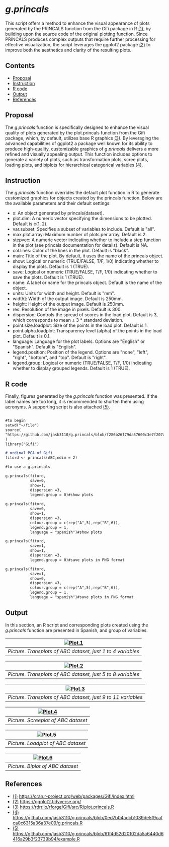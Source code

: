 # $g.princals$

This script offers a method to enhance the visual appearance of plots generated by the PRINCALS function from the Gifi package in R [(1)](#references), by building upon the source code of the original plotting function.
Since PRINCALS produces complex outputs that require further processing for effective visualization, the script leverages the ggplot2 package [(2)](#references) to improve both the aesthetics and clarity of the resulting plots.

## Contents
- [Proposal](#proposal)
- [Instruction](#instruction)
- [R code](#r-code)
- [Output](#output)
- [References](#references)

## Proposal 

The $g.princals$ function is specifically designed to enhance the visual quality of plots generated by the plot.princals function from the Gifi package, which, by default, utilizes base R graphics [(3)](#references).
By leveraging the advanced capabilities of ggplot2 a package well known for its ability to produce high-quality, customizable graphics of $g.princals$ delivers a more refined and visually appealing output.
This function includes options to generate a variety of plots, such as transformation plots, scree plots, loading plots, and biplots for hierarchical categorical variables [(4)](#references).

## Instruction

The $g.princals$ function overrides the default plot function in R to generate customized graphics for objects created by the princals function. Below are the available parameters and their default settings:

- x: An object generated by princals(dataset).
- plot.dim: A numeric vector specifying the dimensions to be plotted. Default is c(1, 2).
- var.subset: Specifies a subset of variables to include. Default is "all".
- max.plot.array: Maximum number of plots per array. Default is 2.
- stepvec: A numeric vector indicating whether to include a step function in the plot (see princals documentation for details). Default is NA.
- col.lines: Color of the lines in the plot. Default is "black".
- main: Title of the plot. By default, it uses the name of the princals object.
- show: Logical or numeric (TRUE/FALSE, T/F, 1/0) indicating whether to display the plots. Default is 1 (TRUE).
- save: Logical or numeric (TRUE/FALSE, T/F, 1/0) indicating whether to save the plots. Default is 1 (TRUE).
- name: A label or name for the princals object. Default is the name of the object.
- units: Units for width and height. Default is "mm".
- width]: Width of the output image. Default is 250mm.
- height: Height of the output image. Default is 250mm.
- res: Resolution of the image in pixels. Default is 300.
- dispersion: Controls the spread of scores in the load plot. Default is 3, which corresponds to mean ± 3 * standard deviation.
- point.size.loadplot: Size of the points in the load plot. Default is 1.
- point.alpha.loadplot: Transparency level (alpha) of the points in the load plot. Default is 0.1.
- language: Language for the plot labels. Options are "English" or "Spanish". Default is "English".
- legend.position: Position of the legend. Options are "none", "left", "right", "bottom", and "top". Default is "right".
- legend.group: Logical or numeric (TRUE/FALSE, T/F, 1/0) indicating whether to display grouped legends. Default is 1 (TRUE).

## R code

Finally, figures generated by the $g.princals$ function was presented. If the label names are too long, it is recommended to shorten them using acronyms. A supporting script is also attached [(5)](#references).

```markdown

#to begin
setwd("~/file")
source(
"https://github.com/jasb3110/g.princals/blob/f286b26f79da57600c3e7f207a6f653f24028a76/g.princals.R"
)
library("Gifi")

# ordinal PCA of Gifi
fitord <- princals(ABC,ndim = 2)

#to use a g.princals

g.princals(fitord,
           save=0,
           show=1,
           dispersion =3,
           legend.group = 0)#show plots
                  
g.princals(fitord,
           save=0,
           show=1,
           dispersion =3,
           colour.group = c(rep("A",5),rep("B",6)),
           legend.group = 1,
           language = "spanish")#show plots

g.princals(fitord,
           save=1,
           show=1,
           dispersion =3,
           legend.group = 0)#save plots in PNG format

g.princals(fitord,
           save=1,
           show=0,
           dispersion =3,
           colour.group = c(rep("A",5),rep("B",6)),
           legend.group = 1,
           language = "spanish")#save plots in PNG format

```
## Output
In this section, an R script and corresponding plots created using the $g.princals$ function are presented in Spanish, and group of variables.

|[![Plot.1](ABC.transplot.1.png)](https://github.com/jasb3110/g.princals/blob/fb5dbc28c4a2e9677e6952ddd5b2dc2350b8ebf7/ABC.transplot.1.png?raw=true)|
|:--:| 
|*Picture. Transplots of ABC dataset, just 1 to 4 variables*|

|[![Plot.2](ABC.transplot.2.png)](https://github.com/jasb3110/g.princals/blob/fb5dbc28c4a2e9677e6952ddd5b2dc2350b8ebf7/ABC.transplot.2.png?raw=true)|
|:--:| 
|*Picture. Transplots of ABC dataset, just 5 to 8 variables*|

|[![Plot.3](ABC.transplot.3.png)](https://github.com/jasb3110/g.princals/blob/fb5dbc28c4a2e9677e6952ddd5b2dc2350b8ebf7/ABC.transplot.3.png?raw=true)|
|:--:| 
|*Picture. Transplots of ABC dataset, just 9 to 11 variables*|

|[![Plot.4](ABC.screeplot.png)](https://github.com/jasb3110/g.princals/blob/fb5dbc28c4a2e9677e6952ddd5b2dc2350b8ebf7/ABC.screeplot.png?raw=true)|
|:--:| 
|*Picture. Screeplot of ABC dataset*|

|[![Plot.5](ABC.loadplot.png)](https://github.com/jasb3110/g.princals/blob/fb5dbc28c4a2e9677e6952ddd5b2dc2350b8ebf7/ABC.loadplot.png?raw=true)|
|:--:| 
|*Picture. Loadplot of ABC dataset*|

|[![Plot.6](ABC.biplot.png)](https://github.com/jasb3110/g.princals/blob/fb5dbc28c4a2e9677e6952ddd5b2dc2350b8ebf7/ABC.biplot.png?raw=true)|
|:--:| 
|*Picture. Biplot of ABC dataset*|

## References
   
- [(1)](https://cran.r-project.org/web/packages/Gifi/index.html) https://cran.r-project.org/web/packages/Gifi/index.html
- [(2)](https://ggplot2.tidyverse.org/) https://ggplot2.tidyverse.org/
- [(3)](https://rdrr.io/rforge/Gifi/src/R/plot.princals.R) https://rdrr.io/rforge/Gifi/src/R/plot.princals.R
- [(4)](https://github.com/jasb3110/g.princals/blob/0ed7b04adcb1039de5f9cafca0c6315a36a37e09/g.princals.R) https://github.com/jasb3110/g.princals/blob/0ed7b04adcb1039de5f9cafca0c6315a36a37e09/g.princals.R
- [(5)](https://github.com/jasb3110/g.princals/blob/61f4d52d20102da5a6440d6416a29b3f23739b94/example.R) https://github.com/jasb3110/g.princals/blob/61f4d52d20102da5a6440d6416a29b3f23739b94/example.R 
  